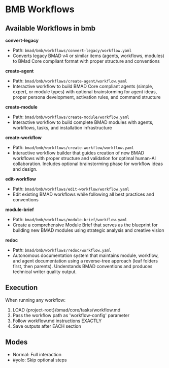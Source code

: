 # BMB Workflows

## Available Workflows in bmb

**convert-legacy**
- Path: `bmad/bmb/workflows/convert-legacy/workflow.yaml`
- Converts legacy BMAD v4 or similar items (agents, workflows, modules) to BMad Core compliant format with proper structure and conventions

**create-agent**
- Path: `bmad/bmb/workflows/create-agent/workflow.yaml`
- Interactive workflow to build BMAD Core compliant agents (simple, expert, or module types) with optional brainstorming for agent ideas, proper persona development, activation rules, and command structure

**create-module**
- Path: `bmad/bmb/workflows/create-module/workflow.yaml`
- Interactive workflow to build complete BMAD modules with agents, workflows, tasks, and installation infrastructure

**create-workflow**
- Path: `bmad/bmb/workflows/create-workflow/workflow.yaml`
- Interactive workflow builder that guides creation of new BMAD workflows with proper structure and validation for optimal human-AI collaboration. Includes optional brainstorming phase for workflow ideas and design.

**edit-workflow**
- Path: `bmad/bmb/workflows/edit-workflow/workflow.yaml`
- Edit existing BMAD workflows while following all best practices and conventions

**module-brief**
- Path: `bmad/bmb/workflows/module-brief/workflow.yaml`
- Create a comprehensive Module Brief that serves as the blueprint for building new BMAD modules using strategic analysis and creative vision

**redoc**
- Path: `bmad/bmb/workflows/redoc/workflow.yaml`
- Autonomous documentation system that maintains module, workflow, and agent documentation using a reverse-tree approach (leaf folders first, then parents). Understands BMAD conventions and produces technical writer quality output.


## Execution

When running any workflow:
1. LOAD {project-root}/bmad/core/tasks/workflow.md
2. Pass the workflow path as 'workflow-config' parameter
3. Follow workflow.md instructions EXACTLY
4. Save outputs after EACH section

## Modes
- Normal: Full interaction
- #yolo: Skip optional steps
